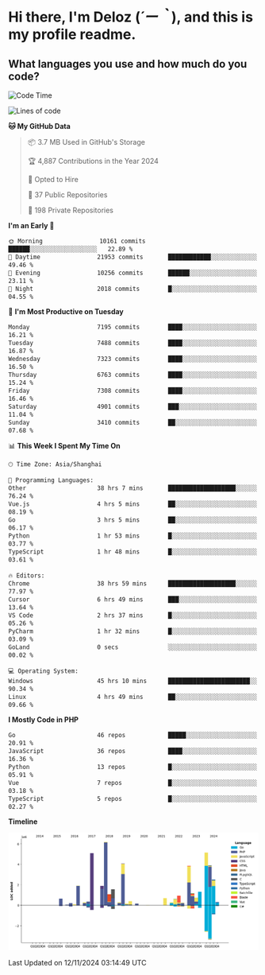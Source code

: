 # **Hi there, I'm Deloz (*´ー｀*), and this is my profile readme.**

## **What languages you use and how much do you code?**

<!--START_SECTION:waka-->
![Code Time](http://img.shields.io/badge/Code%20Time-5%2C030%20hrs%2013%20mins-blue)

![Lines of code](https://img.shields.io/badge/From%20Hello%20World%20I%27ve%20Written-46.1%20million%20lines%20of%20code-blue)

**🐱 My GitHub Data** 

> 📦 3.7 MB Used in GitHub's Storage 
 > 
> 🏆 4,887 Contributions in the Year 2024
 > 
> 💼 Opted to Hire
 > 
> 📜 37 Public Repositories 
 > 
> 🔑 198 Private Repositories 
 > 
**I'm an Early 🐤** 

```text
🌞 Morning                10161 commits       ██████░░░░░░░░░░░░░░░░░░░   22.89 % 
🌆 Daytime                21953 commits       ████████████░░░░░░░░░░░░░   49.46 % 
🌃 Evening                10256 commits       ██████░░░░░░░░░░░░░░░░░░░   23.11 % 
🌙 Night                  2018 commits        █░░░░░░░░░░░░░░░░░░░░░░░░   04.55 % 
```
📅 **I'm Most Productive on Tuesday** 

```text
Monday                   7195 commits        ████░░░░░░░░░░░░░░░░░░░░░   16.21 % 
Tuesday                  7488 commits        ████░░░░░░░░░░░░░░░░░░░░░   16.87 % 
Wednesday                7323 commits        ████░░░░░░░░░░░░░░░░░░░░░   16.50 % 
Thursday                 6763 commits        ████░░░░░░░░░░░░░░░░░░░░░   15.24 % 
Friday                   7308 commits        ████░░░░░░░░░░░░░░░░░░░░░   16.46 % 
Saturday                 4901 commits        ███░░░░░░░░░░░░░░░░░░░░░░   11.04 % 
Sunday                   3410 commits        ██░░░░░░░░░░░░░░░░░░░░░░░   07.68 % 
```


📊 **This Week I Spent My Time On** 

```text
🕑︎ Time Zone: Asia/Shanghai

💬 Programming Languages: 
Other                    38 hrs 7 mins       ███████████████████░░░░░░   76.24 % 
Vue.js                   4 hrs 5 mins        ██░░░░░░░░░░░░░░░░░░░░░░░   08.19 % 
Go                       3 hrs 5 mins        ██░░░░░░░░░░░░░░░░░░░░░░░   06.17 % 
Python                   1 hr 53 mins        █░░░░░░░░░░░░░░░░░░░░░░░░   03.77 % 
TypeScript               1 hr 48 mins        █░░░░░░░░░░░░░░░░░░░░░░░░   03.61 % 

🔥 Editors: 
Chrome                   38 hrs 59 mins      ███████████████████░░░░░░   77.97 % 
Cursor                   6 hrs 49 mins       ███░░░░░░░░░░░░░░░░░░░░░░   13.64 % 
VS Code                  2 hrs 37 mins       █░░░░░░░░░░░░░░░░░░░░░░░░   05.26 % 
PyCharm                  1 hr 32 mins        █░░░░░░░░░░░░░░░░░░░░░░░░   03.09 % 
GoLand                   0 secs              ░░░░░░░░░░░░░░░░░░░░░░░░░   00.02 % 

💻 Operating System: 
Windows                  45 hrs 10 mins      ███████████████████████░░   90.34 % 
Linux                    4 hrs 49 mins       ██░░░░░░░░░░░░░░░░░░░░░░░   09.66 % 
```

**I Mostly Code in PHP** 

```text
Go                       46 repos            █████░░░░░░░░░░░░░░░░░░░░   20.91 % 
JavaScript               36 repos            ████░░░░░░░░░░░░░░░░░░░░░   16.36 % 
Python                   13 repos            █░░░░░░░░░░░░░░░░░░░░░░░░   05.91 % 
Vue                      7 repos             █░░░░░░░░░░░░░░░░░░░░░░░░   03.18 % 
TypeScript               5 repos             █░░░░░░░░░░░░░░░░░░░░░░░░   02.27 % 
```



**Timeline**

![Lines of Code chart](https://raw.githubusercontent.com/deloz/deloz/main/assets/bar_graph.png)


 Last Updated on 12/11/2024 03:14:49 UTC
<!--END_SECTION:waka-->
